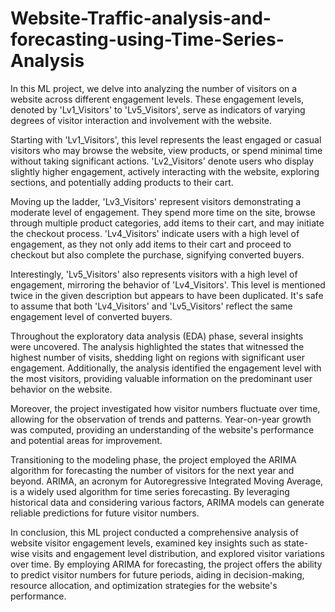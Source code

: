 # Website-Traffic-analysis-and-forecasting-using-Time-Series-Analysis
In this ML project, we delve into analyzing the number of visitors on a website across different engagement levels. These engagement levels, denoted by 'Lv1_Visitors' to 'Lv5_Visitors', serve as indicators of varying degrees of visitor interaction and involvement with the website.

Starting with 'Lv1_Visitors', this level represents the least engaged or casual visitors who may browse the website, view products, or spend minimal time without taking significant actions. 'Lv2_Visitors' denote users who display slightly higher engagement, actively interacting with the website, exploring sections, and potentially adding products to their cart.

Moving up the ladder, 'Lv3_Visitors' represent visitors demonstrating a moderate level of engagement. They spend more time on the site, browse through multiple product categories, add items to their cart, and may initiate the checkout process. 'Lv4_Visitors' indicate users with a high level of engagement, as they not only add items to their cart and proceed to checkout but also complete the purchase, signifying converted buyers.

Interestingly, 'Lv5_Visitors' also represents visitors with a high level of engagement, mirroring the behavior of 'Lv4_Visitors'. This level is mentioned twice in the given description but appears to have been duplicated. It's safe to assume that both 'Lv4_Visitors' and 'Lv5_Visitors' reflect the same engagement level of converted buyers.

Throughout the exploratory data analysis (EDA) phase, several insights were uncovered. The analysis highlighted the states that witnessed the highest number of visits, shedding light on regions with significant user engagement. Additionally, the analysis identified the engagement level with the most visitors, providing valuable information on the predominant user behavior on the website.

Moreover, the project investigated how visitor numbers fluctuate over time, allowing for the observation of trends and patterns. Year-on-year growth was computed, providing an understanding of the website's performance and potential areas for improvement.

Transitioning to the modeling phase, the project employed the ARIMA algorithm for forecasting the number of visitors for the next year and beyond. ARIMA, an acronym for Autoregressive Integrated Moving Average, is a widely used algorithm for time series forecasting. By leveraging historical data and considering various factors, ARIMA models can generate reliable predictions for future visitor numbers.

In conclusion, this ML project conducted a comprehensive analysis of website visitor engagement levels, examined key insights such as state-wise visits and engagement level distribution, and explored visitor variations over time. By employing ARIMA for forecasting, the project offers the ability to predict visitor numbers for future periods, aiding in decision-making, resource allocation, and optimization strategies for the website's performance.
